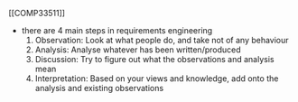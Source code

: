 [[COMP33511]]

- there are 4 main steps in requirements engineering
	1. Observation: Look at what people do, and take not of any behaviour
	2. Analysis: Analyse whatever has been written/produced
	3. Discussion: Try to figure out what the observations and analysis mean
	4. Interpretation: Based on your views and knowledge, add onto the analysis and existing observations